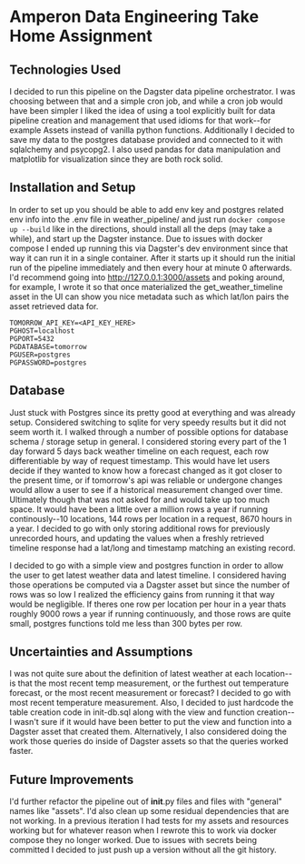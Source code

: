 # Amperon Data Engineering Take Home Assignment


## Technologies Used
I decided to run this pipeline on the Dagster data pipeline orchestrator. I was choosing between that and a simple cron job, and while a cron job would have been simpler I liked the idea of using a tool explicitly built for data pipeline creation and management that used idioms for that work--for example Assets instead of vanilla python functions. Additionally I decided to save my data to the postgres database provided and connected to it with sqlalchemy and psycopg2. I also used pandas for data manipulation and matplotlib for visualization since they are both rock solid. 

## Installation and Setup
In order to set up you should be able to add env key and postgres related env info into the .env file in weather_pipeline/ and just run `docker compose up --build` like in the directions, should install all the deps (may take a while), and start up the Dagster instance. Due to issues with docker compose I ended up running this via Dagster's dev environment since that way it can run it in a single container. After it starts up it should run the initial run of the pipeline immediately and then every hour at minute 0 afterwards.
I'd recommend going into http://127.0.0.1:3000/assets and poking around, for example, I wrote it so that once materialized the get_weather_timeline asset in the UI can show you nice metadata such as which lat/lon pairs the asset retrieved data for.
```shell
TOMORROW_API_KEY=<API_KEY_HERE>
PGHOST=localhost
PGPORT=5432
PGDATABASE=tomorrow
PGUSER=postgres
PGPASSWORD=postgres
```

## Database 
Just stuck with Postgres since its pretty good at everything and was already setup. Considered switching to sqlite for very speedy results but it did not seem worth it. I walked through a number of possible options for database schema / storage setup in general. I considered storing every part of the 1 day forward 5 days back weather timeline on each request, each row differentiable by way of request timestamp. This would have let users decide if they wanted to know how a forecast changed as it got closer to the present time, or if tomorrow's api was reliable or undergone changes would allow a user to see if a historical measurement changed over time. Ultimately though that was not asked for and would take up too much space. It would have been a little over a million rows a year if running continously--10 locations, 144 rows per location in a request, 8670 hours in a year. I decided to go with only storing additional rows for previously unrecorded hours, and updating the values when a freshly retrieved timeline response had a lat/long and timestamp matching an existing record.

I decided to go with a simple view and postgres function in order to allow the user to get latest weather data and latest timeline. I considered having those operations be computed via a Dagster asset but since the number of rows was so low I realized the efficiency gains from running it that way would be negligible. If theres one row per location per hour in a year thats roughly 9000 rows a year if running continuously, and those rows are quite small, postgres functions told me less than 300 bytes per row.


## Uncertainties and Assumptions
I was not quite sure about the definition of latest weather at each location--is that the most recent temp measurement, or the furthest out temperature forecast, or the most recent measurement or forecast? I decided to go with most recent temperature measurement. Also, I decided to just hardcode the table creation code in init-db.sql along with the view and function creation--I wasn't sure if it would have been better to put the view and function into a Dagster asset that created them. Alternatively, I also considered doing the work those queries do inside of Dagster assets so that the queries worked faster.


## Future Improvements
I'd further refactor the pipeline out of __init__.py files and files with "general" names like "assets". I'd also clean up some residual dependencies that are not working. In a previous iteration I had tests for my assets and resources working but for whatever reason when I rewrote this to work via docker compose they no longer worked. Due to issues with secrets being committed I decided to just push up a version without all the git history.
